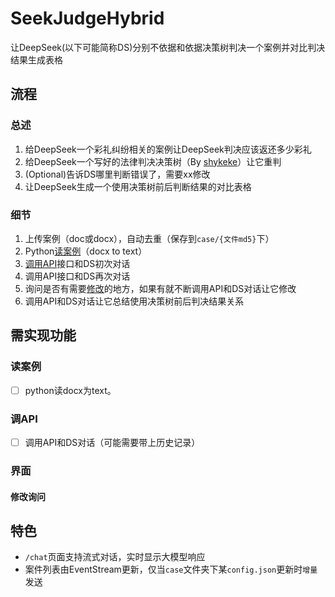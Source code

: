 <!--
 * @Author: LetMeFly
 * @Date: 2025-02-06 08:59:49
 * @LastEditors: LetMeFly.xyz
 * @LastEditTime: 2025-02-08 15:09:51
-->
# SeekJudgeHybrid

让DeepSeek(以下可能简称DS)分别不依据和依据决策树判决一个案例并对比判决结果生成表格

## 流程

### 总述

1. 给DeepSeek一个彩礼纠纷相关的案例让DeepSeek判决应该返还多少彩礼
1. 给DeepSeek一个写好的法律判决决策树（By [shykeke](https://web.letmefly.xyz/He0/shykeke/)）让它重判
1. (Optional)告诉DS哪里判断错误了，需要xx修改
1. 让DeepSeek生成一个使用决策树前后判断结果的对比表格

### 细节

1. 上传案例（doc或docx），自动去重（保存到`case/{文件md5}`下）
1. Python[读案例](#读案例)（docx to text）
2. [调用API](#调api)接口和DS初次对话
3. 调用API接口和DS再次对话
4. 询问是否有需要[修改]()的地方，如果有就不断调用API和DS对话让它修改
5. 调用API和DS对话让它总结使用决策树前后判决结果关系

## 需实现功能

### 读案例

- [ ] python读docx为text。

### 调API

- [ ] 调用API和DS对话（可能需要带上历史记录）

### 界面

#### 修改询问

## 特色

+ `/chat`页面支持流式对话，实时显示大模型响应
+ 案件列表由EventStream更新，仅当`case`文件夹下某`config.json`更新时`增量`发送